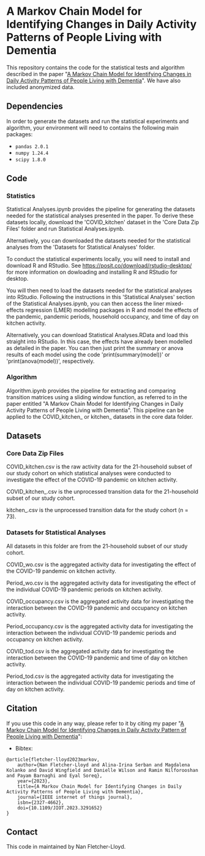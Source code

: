 # A Markov Chain Model for Identifying Changes in Daily Activity Patterns of People Living with Dementia

This repository contains the code for the statistical tests and algorithm described in the paper "[A Markov Chain Model for Identifying Changes in Daily Activity Patterns of People Living with Dementia](https://ieeexplore.ieee.org/document/10171194)". We have also included anonymized data.

## Dependencies

In order to generate the datasets and run the statistical experiments and algorithm, your environment will need to contains the following main packages:

- `pandas 2.0.1`
- `numpy 1.24.4`
- `scipy 1.8.0`

## Code 

### Statistics

Statistical Analyses.ipynb provides the pipeline for generating the datasets needed for the statistical analyses presented in the paper. To derive these datasets locally, download the 'COVID_kitchen' dataset in the 'Core Data Zip Files' folder and run Statistical Analyses.ipynb. 

Alternatively, you can downloaded the datasets needed for the statistical analyses from the 'Datasets for Statistical Analyses' folder.

To conduct the statistical experiments locally, you will need to install and download R and RStudio. See https://posit.co/download/rstudio-desktop/ for more information on dowloading and installing R and RStudio for desktop. 

You will then need to load the datasets needed for the statistical analyses into RStudio. Following the instructions in this 'Statistical Analyses' section of the Statistical Analyses.ipynb, you can then access the liner mixed-effects regression (LMER) modelling packages in R and model the effects of the pandemic, pandemic periods, household occupancy, and time of day on kitchen activity. 

Alternatively, you can download Statistical Analyses.RData and load this straight into RStudio. In this case, the effects have already been modelled as detailed in the paper. You can then just print the summary or anova results of each model using the code 'print(summary(model))' or 'print(anova(model))', respectively.

### Algorithm

Algorithm.ipynb provides the pipeline for extracting and comparing transition matrices using a sliding window function, as referred to in the paper entitled "A Markov Chain Model for Identifying Changes in Daily Activity Patterns of People Living with Dementia". This pipeline can be applied to the COVID_kitchen_ or kitchen_ datasets in the core data folder.

## Datasets

### Core Data Zip Files 

COVID_kitchen.csv is the raw activity data for the 21-household subset of our study cohort on which statistical analyses were conducted to investigate the effect of the COVID-19 pandemic on kitchen activity.

COVID_kitchen_.csv is the unprocessed transition data for the 21-household subset of our study cohort.

kitchen_.csv is the unprocessed transition data for the study cohort (n = 73).

### Datasets for Statistical Analyses

All datasets in this folder are from the 21-household subset of our study cohort.

COVID_wo.csv is the aggregated activity data for investigating the effect of the COVID-19 pandemic on kitchen activity.

Period_wo.csv is the aggregated activity data for investigating the effect of the individual COVID-19 pandemic periods on kitchen activity.

COVID_occupancy.csv is the aggregated activity data for investigating the interaction between the COVID-19 pandemic and occupancy on kitchen activity.

Period_occupancy.csv is the aggregated activity data for investigating the interaction between the individual COVID-19 pandemic periods and occupancy on kitchen activity.

COVID_tod.csv is the aggregated activity data for investigating the interaction between the COVID-19 pandemic and time of day on kitchen activity.

Period_tod.csv is the aggregated activity data for investigating the interaction between the individual COVID-19 pandemic periods and time of day on kitchen activity.

## Citation

If you use this code in any way, please refer to it by citing my paper "[A Markov Chain Model for Identifying Changes in Daily Activity Pattern of People Living with Dementia](https://ieeexplore.ieee.org/document/10171194)":

- Bibtex:
```
@article{fletcher-lloyd2023markov,
	author={Nan Fletcher-Lloyd and Alina-Irina Serban and Magdalena Kolanko and David Wingfield and Danielle Wilson and Ramin Nilforooshan and Payam Barnaghi and Eyal Soreq},
	year={2023},
	title={A Markov Chain Model for Identifying Changes in Daily Activity Patterns of People Living with Dementia},
	journal={IEEE internet of things journal},
	isbn={2327-4662},
	doi={10.1109/JIOT.2023.3291652}
}
```
## Contact

This code in maintained by Nan Fletcher-Lloyd. 
